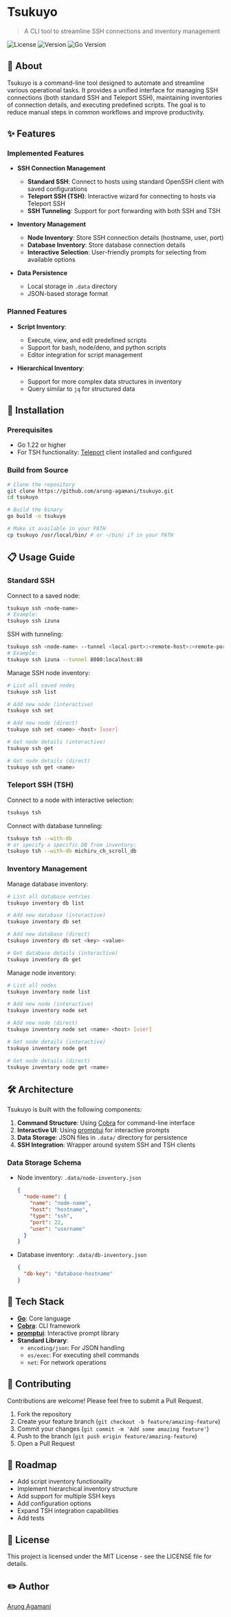# Tsukuyo

> A CLI tool to streamline SSH connections and inventory management

![License](https://img.shields.io/badge/license-MIT-blue.svg)
![Version](https://img.shields.io/badge/version-0.1.0-green.svg)
![Go Version](https://img.shields.io/badge/go-1.22+-00ADD8.svg)

## 📖 About

Tsukuyo is a command-line tool designed to automate and streamline various operational tasks. It provides a unified interface for managing SSH connections (both standard SSH and Teleport SSH), maintaining inventories of connection details, and executing predefined scripts. The goal is to reduce manual steps in common workflows and improve productivity.

## ✨ Features

### Implemented Features

- **SSH Connection Management**
  - **Standard SSH**: Connect to hosts using standard OpenSSH client with saved configurations
  - **Teleport SSH (TSH)**: Interactive wizard for connecting to hosts via Teleport SSH
  - **SSH Tunneling**: Support for port forwarding with both SSH and TSH

- **Inventory Management**
  - **Node Inventory**: Store SSH connection details (hostname, user, port)
  - **Database Inventory**: Store database connection details
  - **Interactive Selection**: User-friendly prompts for selecting from available options

- **Data Persistence**
  - Local storage in `.data` directory
  - JSON-based storage format

### Planned Features

- **Script Inventory**: 
  - Execute, view, and edit predefined scripts
  - Support for bash, node/deno, and python scripts
  - Editor integration for script management

- **Hierarchical Inventory**:
  - Support for more complex data structures in inventory
  - Query similar to `jq` for structured data

## 🚀 Installation

### Prerequisites

- Go 1.22 or higher
- For TSH functionality: [Teleport](https://goteleport.com/docs/installation/) client installed and configured

### Build from Source

```bash
# Clone the repository
git clone https://github.com/arung-agamani/tsukuyo.git
cd tsukuyo

# Build the binary
go build -o tsukuyo

# Make it available in your PATH
cp tsukuyo /usr/local/bin/ # or ~/bin/ if in your PATH
```

## 📋 Usage Guide

### Standard SSH

Connect to a saved node:

```bash
tsukuyo ssh <node-name>
# Example:
tsukuyo ssh izuna
```

SSH with tunneling:

```bash
tsukuyo ssh <node-name> --tunnel <local-port>:<remote-host>:<remote-port>
# Example:
tsukuyo ssh izuna --tunnel 8080:localhost:80
```

Manage SSH node inventory:

```bash
# List all saved nodes
tsukuyo ssh list

# Add new node (interactive)
tsukuyo ssh set

# Add new node (direct)
tsukuyo ssh set <name> <host> [user]

# Get node details (interactive)
tsukuyo ssh get

# Get node details (direct)
tsukuyo ssh get <name>
```

### Teleport SSH (TSH)

Connect to a node with interactive selection:

```bash
tsukuyo tsh
```

Connect with database tunneling:

```bash
tsukuyo tsh --with-db
# or specify a specific DB from inventory:
tsukuyo tsh --with-db michiru_ch_scroll_db
```

### Inventory Management

Manage database inventory:

```bash
# List all database entries
tsukuyo inventory db list

# Add new database (interactive)
tsukuyo inventory db set

# Add new database (direct)
tsukuyo inventory db set <key> <value>

# Get database details (interactive)
tsukuyo inventory db get
```

Manage node inventory:

```bash
# List all nodes
tsukuyo inventory node list

# Add new node (interactive)
tsukuyo inventory node set

# Add new node (direct)
tsukuyo inventory node set <name> <host> [user]

# Get node details (interactive)
tsukuyo inventory node get

# Get node details (direct)
tsukuyo inventory node get <name>
```

## 🛠️ Architecture

Tsukuyo is built with the following components:

1. **Command Structure**: Using [Cobra](https://github.com/spf13/cobra) for command-line interface
2. **Interactive UI**: Using [promptui](https://github.com/manifoldco/promptui) for interactive prompts
3. **Data Storage**: JSON files in `.data/` directory for persistence
4. **SSH Integration**: Wrapper around system SSH and TSH clients

### Data Storage Schema

- Node inventory: `.data/node-inventory.json`
  ```json
  {
    "node-name": {
      "name": "node-name",
      "host": "hostname",
      "type": "ssh",
      "port": 22,
      "user": "username"
    }
  }
  ```

- Database inventory: `.data/db-inventory.json`
  ```json
  {
    "db-key": "database-hostname"
  }
  ```

## 🧰 Tech Stack

- **[Go](https://golang.org/)**: Core language
- **[Cobra](https://github.com/spf13/cobra)**: CLI framework
- **[promptui](https://github.com/manifoldco/promptui)**: Interactive prompt library
- **Standard Library**:
  - `encoding/json`: For JSON handling
  - `os/exec`: For executing shell commands
  - `net`: For network operations

## 🤝 Contributing

Contributions are welcome! Please feel free to submit a Pull Request.

1. Fork the repository
2. Create your feature branch (`git checkout -b feature/amazing-feature`)
3. Commit your changes (`git commit -m 'Add some amazing feature'`)
4. Push to the branch (`git push origin feature/amazing-feature`)
5. Open a Pull Request

## 📝 Roadmap

- Add script inventory functionality
- Implement hierarchical inventory structure
- Add support for multiple SSH keys
- Add configuration options
- Expand TSH integration capabilities
- Add tests

## 📄 License

This project is licensed under the MIT License - see the LICENSE file for details.

## ✏️ Author

[Arung Agamani](https://github.com/arung-agamani)